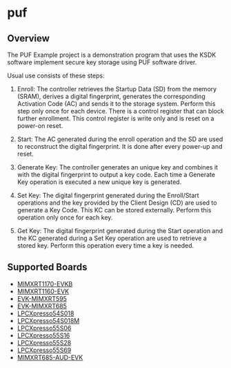 # puf

## Overview
The PUF Example project is a demonstration program that uses the KSDK software implement secure key storage using PUF software driver.

Usual use consists of these steps:
1. 	Enroll: The controller retrieves the Startup Data (SD) from the memory (SRAM), derives a digital fingerprint, 
	generates the corresponding Activation Code (AC) and sends it to the storage system. 
	Perform this step only once for each device. There is a control register that can block further enrollment. 
	This control register is write only and is reset on a power-on reset.

2. 	Start: The AC generated during the enroll operation and the SD are used to reconstruct the digital fingerprint. 
	It is done after every power-up and reset.

3. 	Generate Key: The controller generates an unique key and combines it with the digital fingerprint to output a key code. 
	Each time a Generate Key operation is executed a new unique key is generated.

4. 	Set Key: The digital fingerprint generated during the Enroll/Start operations and the key provided by the Client Design (CD) 
	are used to generate a Key Code. This KC can be stored externally. Perform this operation only once for each key.

5. 	Get Key: The digital fingerprint generated during the Start operation and the KC generated during a Set Key operation 
	are used to retrieve a stored key. Perform this operation every time a key is needed.

## Supported Boards
- [MIMXRT1170-EVKB](../../_boards/evkbmimxrt1170/driver_examples/puf/example_board_readme.md)
- [MIMXRT1160-EVK](../../_boards/evkmimxrt1160/driver_examples/puf/example_board_readme.md)
- [EVK-MIMXRT595](../../_boards/evkmimxrt595/driver_examples/puf/example_board_readme.md)
- [EVK-MIMXRT685](../../_boards/evkmimxrt685/driver_examples/puf/example_board_readme.md)
- [LPCXpresso54S018](../../_boards/lpcxpresso54s018/driver_examples/puf/example_board_readme.md)
- [LPCXpresso54S018M](../../_boards/lpcxpresso54s018m/driver_examples/puf/example_board_readme.md)
- [LPCXpresso55S06](../../_boards/lpcxpresso55s06/driver_examples/puf/example_board_readme.md)
- [LPCXpresso55S16](../../_boards/lpcxpresso55s16/driver_examples/puf/example_board_readme.md)
- [LPCXpresso55S28](../../_boards/lpcxpresso55s28/driver_examples/puf/example_board_readme.md)
- [LPCXpresso55S69](../../_boards/lpcxpresso55s69/driver_examples/puf/example_board_readme.md)
- [MIMXRT685-AUD-EVK](../../_boards/mimxrt685audevk/driver_examples/puf/example_board_readme.md)
